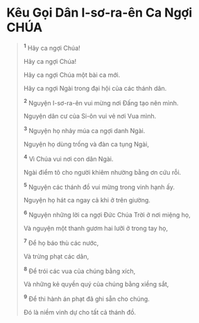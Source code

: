 # Kêu Gọi Dân I-sơ-ra-ên Ca Ngợi CHÚA

> <sup><b>1</b></sup> Hãy ca ngợi Chúa!
> 
> Hãy ca ngợi Chúa!
> 
> Hãy ca ngợi Chúa một bài ca mới.
> 
> Hãy ca ngợi Ngài trong đại hội của các thánh dân.
> 
> <sup><b>2</b></sup> Nguyện I-sơ-ra-ên vui mừng nơi Ðấng tạo nên mình.
> 
> Nguyện dân cư của Si-ôn vui vẻ nơi Vua mình.
> 
> <sup><b>3</b></sup> Nguyện họ nhảy múa ca ngợi danh Ngài.
> 
> Nguyện họ dùng trống và đàn ca tụng Ngài,
> 
> <sup><b>4</b></sup> Vì Chúa vui nơi con dân Ngài.
> 
> Ngài điểm tô cho người khiêm nhường bằng ơn cứu rỗi.
> 
> <sup><b>5</b></sup> Nguyện các thánh đồ vui mừng trong vinh hạnh ấy.
> 
> Nguyện họ hát ca ngay cả khi ở trên giường.
> 
> <sup><b>6</b></sup> Nguyện những lời ca ngợi Ðức Chúa Trời ở nơi miệng họ,
> 
> Và nguyện một thanh gươm hai lưỡi ở trong tay họ,
> 
> <sup><b>7</b></sup> Ðể họ báo thù các nước,
> 
> Và trừng phạt các dân,
> 
> <sup><b>8</b></sup> Ðể trói các vua của chúng bằng xích,
> 
> Và những kẻ quyền quý của chúng bằng xiềng sắt,
> 
> <sup><b>9</b></sup> Ðể thi hành án phạt đã ghi sẵn cho chúng.
> 
> Ðó là niềm vinh dự cho tất cả thánh đồ.
>

